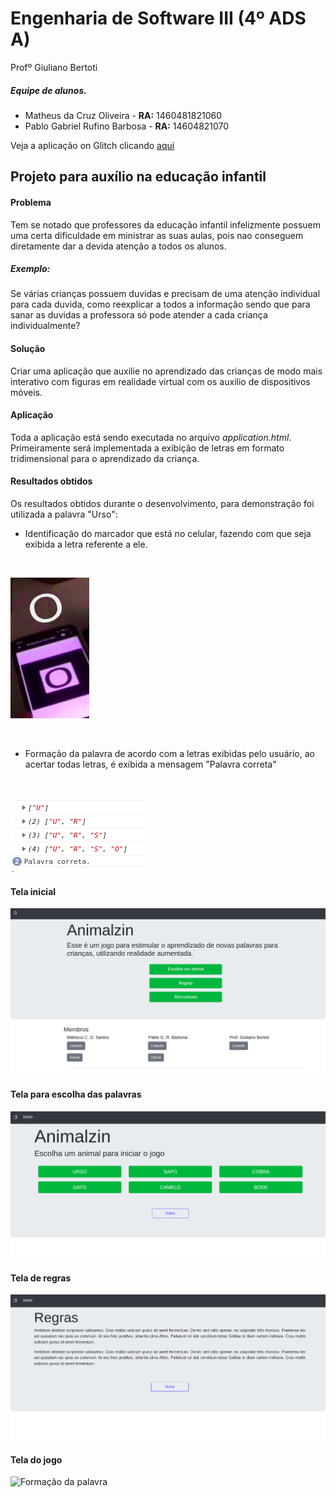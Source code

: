 # Engenharia de Software III (4º ADS A)

Profº Giuliano Bertoti

##### Equipe de alunos. 

  - Matheus da Cruz Oliveira - **RA:** 1460481821060
  - Pablo Gabriel Rufino Barbosa - **RA:** 14604821070

Veja a aplicação on Glitch clicando [aqui](https://projeto-engenharia.glitch.me/)

## Projeto para auxílio na educação infantil

#### Problema

Tem se notado que professores da educação infantil infelizmente possuem uma certa dificuldade em ministrar as suas aulas,
pois nao conseguem diretamente dar a devida atenção a todos os alunos.
##### Exemplo:
Se várias crianças possuem duvidas e precisam de uma atenção individual para cada duvida, como reexplicar a todos a informação sendo
que para sanar as duvidas a professora só pode atender a cada criança individualmente?

#### Solução

Criar uma aplicação que auxilie no aprendizado das crianças de modo mais interativo com figuras em realidade virtual com os auxilio de
dispositivos móveis.

#### Aplicação

Toda a aplicação está sendo executada no arquivo *application.html*. Primeiramente será implementada a exibição de letras em formato
tridimensional para o aprendizado da criança.

#### Resultados obtidos

Os resultados obtidos durante o desenvolvimento, para demonstração foi utilizada a palavra "Urso":

- Identificação do marcador que está no celular, fazendo com que seja exibida a letra referente a ele.
<p><br/>

![GitHub teste](https://raw.githubusercontent.com/matheuscosantos/projeto-es3/master/Imagens/letra.png)

<p><br/>

- Formação da palavra de acordo com a letras exibidas pelo usuário, ao acertar todas letras, é exibida a mensagem "Palavra correta"
<p><br/>

![Formação da palavra](https://raw.githubusercontent.com/matheuscosantos/projeto-es3/master/Imagens/palavra_formada.png)

#### Tela inicial
![Formação da palavra](https://raw.githubusercontent.com/matheuscosantos/projeto-es3/master/Imagens/index.png)

#### Tela para escolha das palavras
![Formação da palavra](https://raw.githubusercontent.com/matheuscosantos/projeto-es3/master/Imagens/tela_animais.png)

#### Tela de regras
![Formação da palavra](https://raw.githubusercontent.com/matheuscosantos/projeto-es3/master/Imagens/tela_regras.png)

#### Tela do jogo
![Formação da palavra](https://raw.githubusercontent.com/matheuscosantos/projeto-es3-2020-1/master/Imagens/formando_palavra.png)